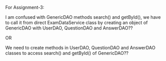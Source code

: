 For Assignment-3:

I am confused with GenericDAO methods search() and getById(), we have to call it from direct ExamDataService class by creating an object of GenericDAO with UserDAO, QuestionDAO and AnswerDAO??

OR

We need to create methods in UserDAO, QuestionDAO and AnswerDAO classes to access search() and getById() of GenericDAO??

